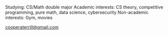 Studying: CS/Math double major
Academic interests: CS theory, competitive programming, pure math, data science, cybersecurity
Non-academic interests: Gym, movies

cooperaterrill@gmail.com

